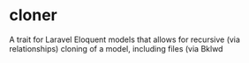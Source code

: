 # cloner
A trait for Laravel Eloquent models that allows for recursive (via relationships) cloning of a model, including files (via Bklwd
